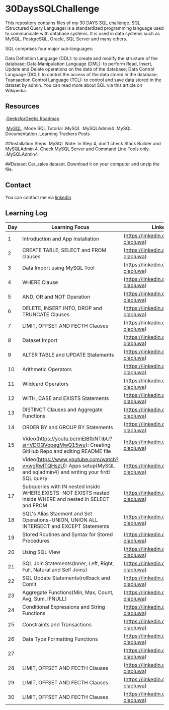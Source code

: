# 30DaysSQLChallenge
This repository contains files of my 30 DAYS SQL challenge.
SQL (Structured Query Language) is a standardized programming language used to communicate with database systems. It is used in data systems such as MySQL, PostgreSQL, Oracle, SQL Server and many others.

SQL comprises four major sub-languages:

Data Definition Language (DDL): to create and modify the structure of the database;
Data Manipulation Language (DML): to perform Read, Insert, Update and Delete operations on the data of the database;
Data Control Language (DCL): to control the access of the data stored in the database;
Teansaction Control Language (TCL): to control and save data stored in the dataset by admin.
You can read more about SQL via this article on Wikipedia.

## Resources
.[GeeksforGeeks Roadmap](https://www.geeksforgeeks.org/sql-alter-rename/?ref=lbp)

.[MySQL](https://www.mysql.com/downloads/)
.Mode SQL Tutorial
.MySQL
.MySQLAdmin4
.MySQL Documentation
.Learning Trackers Posts

##Installation Steps
.MySQL
Note: In Step 4, don't check Stack Builder and MySQLAdmin 4. Check MySQL Server and Command Line Tools only.
.MySQLAdmin4

##Dataset
Car_sales dataset. Download it on your computer and unzip the file.


## Contact
You can contact me via [linkedIn](https://linkedin.com/in/eludipo-olaoluwa)

## Learning Log
| Day|Learning Focus|LInkedIn|
|----|----|-----|
|1|Introduction and App Installation|(https://linkedin.com/in/eludipo-olaoluwa)|
|2|CREATE TABLE, SELECT and FROM clauses|(https://linkedin.com/in/eludipo-olaoluwa)|
|3|Data Import using MySQL Tool|(https://linkedin.com/in/eludipo-olaoluwa)|
|4|WHERE Clause|(https://linkedin.com/in/eludipo-olaoluwa)|
|5|AND, OR and NOT Operation|(https://linkedin.com/in/eludipo-olaoluwa)|
|6|DELETE, INSERT INTO, DROP and TRUNCATE Clauses|(https://linkedin.com/in/eludipo-olaoluwa)|
|7|LIMIT, OFFSET AND FECTH Clauses|(https://linkedin.com/in/eludipo-olaoluwa)|
|8|Dataset Import|(https://linkedin.com/in/eludipo-olaoluwa)|
|9|ALTER TABLE and UPDATE Statements|(https://linkedin.com/in/eludipo-olaoluwa)|
|10|Arithmetic Operators|(https://linkedin.com/in/eludipo-olaoluwa)|
|11|Wildcard Operators|(https://linkedin.com/in/eludipo-olaoluwa)|
|12|WITH, CASE and EXISTS Statements|(https://linkedin.com/in/eludipo-olaoluwa)|
|13|DISTINCT Clauses and Aggregate Functions|(https://linkedin.com/in/eludipo-olaoluwa)|
|14|ORDER BY and GROUP BY Statements|(https://linkedin.com/in/eludipo-olaoluwa)|
|15|Video(https://youtu.be/mElBfbNTIbU?si=VDOQVopegMwQ15wu): Creating GitHub Repo and editing README file|(https://linkedin.com/in/eludipo-olaoluwa)|
|16|Video(https://www.youtube.com/watch?v=wgRwITQHszU): Apps setup(MySQL and sqladmin4) and writing your firdt SQL query|(https://linkedin.com/in/eludipo-olaoluwa)|
|17|Subqueries with IN nested inside WHERE,EXISTS-NOT EXISTS nested inside WHERE and nested in SELECT and FROM|(https://linkedin.com/in/eludipo-olaoluwa)|
|18|SQL's Alias Staement and Set Operations-UNION, UNION ALL INTERSECT and EXCEPT Statements|(https://linkedin.com/in/eludipo-olaoluwa)|
|19|Stored Routines and Syntax for Stored Procedures|(https://linkedin.com/in/eludipo-olaoluwa)|
|20|Using SQL View|(https://linkedin.com/in/eludipo-olaoluwa)|
|21|SQL Join Statements(Inner, Left, Right, Full, Natural and Self Joins)|(https://linkedin.com/in/eludipo-olaoluwa)|
|22|SQL Update Statements(rollback and Comit |(https://linkedin.com/in/eludipo-olaoluwa)|
|23|Aggregate Functions(Min, Max, Count, Avg, Sum, IFNULL)|(https://linkedin.com/in/eludipo-olaoluwa)|
|24|Conditional Expressions and String Functions|(https://linkedin.com/in/eludipo-olaoluwa)|
|25|Constraints and Transactions|(https://linkedin.com/in/eludipo-olaoluwa)|
|26|Data Type Formatting Functions|(https://linkedin.com/in/eludipo-olaoluwa)|
|27||(https://linkedin.com/in/eludipo-olaoluwa)|
|28|LIMIT, OFFSET AND FECTH Clauses|(https://linkedin.com/in/eludipo-olaoluwa)|
|29|LIMIT, OFFSET AND FECTH Clauses|(https://linkedin.com/in/eludipo-olaoluwa)|
|30|LIMIT, OFFSET AND FECTH Clauses|(https://linkedin.com/in/eludipo-olaoluwa)|
